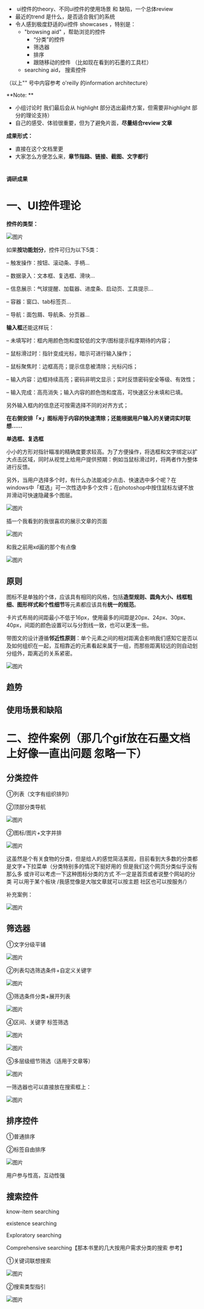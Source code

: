 *  ui控件的theory、不同ui控件的使用场景 和 缺陷，一个总体review
* 最近的trend 是什么，是否适合我们的系统
* 令人感到极度舒适的ui控件 showcases ，特别是：
  * "browsing aid" ，帮助浏览的控件 
    * “分类”的控件
    * 筛选器
    * 排序
    * 跟随移动的控件 （比如现在看到的石墨的工具栏）
  * searching aid， 搜索控件

（以上"" 号中内容参考 o'reilly 的information architecture）

**Note: **

* 小组讨论时 我们最后会从 highlight 部分选出最终方案，但需要非highlight 部分的理论支持）
* 自己的感受、体验很重要，但为了避免片面，**尽量结合review 文章**

**成果形式：**

* 直接在这个文档里更
* 大家怎么方便怎么来，**章节指路、链接、截图、文字都行**
# 
**调研成果**

# 一、UI控件理论

**控件的类型：**

![图片](https://uploader.shimo.im/f/NCt4jp9lXzigLVvu.png!thumbnail)

如果**按功能划分**，控件可归为以下5类：

– 触发操作：按钮、滚动条、手柄…

– 数据录入：文本框、复选框、滑块…

– 信息展示：气球提醒、加载器、进度条、启动页、工具提示…

– 容器：窗口、tab标签页…

– 导航：面包屑、导航条、分页器…

**输入框**还能这样玩：

– 未填写时：框内用颜色饱和度较低的文字/图标提示程序期待的内容；

– 鼠标滑过时：指针变成光标，暗示可进行输入操作；

– 鼠标聚焦时：边框高亮；提示信息被清除；光标闪烁；

– 输入内容：边框持续高亮；密码非明文显示；实时反馈密码安全等级、有效性；

– 输入完成：高亮消失；输入内容的颜色饱和度高，可快速区分未填和已填。

另外输入框内的信息还可按需选择不同的对齐方式；

**在右侧安排「×」图标用于内容的快速清除；还能根据用户输入的关键词实时联想……**


**单选框、复选框**

小小的方形对指针瞄准的精确度要求较高。为了方便操作，将选框和文字绑定以扩大点击区域，同时从视觉上给用户提供预期：例如当鼠标滑过时，将两者作为整体进行反馈。

另外，当用户选择多个时，有什么办法能减少点击、快速选中多个呢？在windows中「框选」可一次性选中多个文件；在photoshop中按住鼠标左键不放并滑动可快速隐藏多个图层。

![图片](https://uploader.shimo.im/f/0He45eDvF6dFNoC2.png!thumbnail)

插一个我看到的我很喜欢的展示文章的页面

![图片](https://uploader.shimo.im/f/R3jTp7GNo99oTmn8.png!thumbnail)

和我之前用xd画的那个有点像

![图片](https://uploader.shimo.im/f/vWaI9veOMEcHyFj7.png!thumbnail)



## **原则**

图标不是单独的个体，应该具有相同的风格，包括**造型规则、圆角大小、线框粗细、图形样式和个性细节**等元素都应该具有**统一的规范**。

卡片式布局的间距最小不低于16px，使用最多的间距是20px、24px、30px、40px，间距的颜色设置可以与分割线一致，也可以更浅一些。

带图文的设计遵循**邻近性原则**：单个元素之间的相对距离会影响我们感知它是否以及如何组织在一起，互相靠近的元素看起来属于一组，而那些距离较远的则自动划分组外，距离近的关系紧密。

![图片](https://uploader.shimo.im/f/WlFvaZ0qClrfPfdM.png!thumbnail)

## **趋势**

## **使用场景和缺陷**

# 二、控件案例（那几个gif放在石墨文档上好像一直出问题 忽略一下）

## 分类控件

①列表（文字有组织排列）

②顶部分类导航

![图片](https://uploader.shimo.im/f/5b0JQVExSRtPOMhv.png!thumbnail)

②图标/图片+文字并排

![图片](https://uploader.shimo.im/f/9KDvZeuEVqDBRtCo.png!thumbnail)

这虽然是个有关食物的分类，但是给人的感觉简洁美观，目前看到大多数的分类都是文字+下拉菜单（分类特别多的情况下挺好用的 但是我们这个网页分类似乎没有那么多 或许可以考虑一下这种图标分类的方式 不一定是首页或者说整个网站的分类 可以用于某个板块    /我感觉像是大咖文章就可以按主题 社区也可以按服务/）

补充案例：

![图片](https://uploader.shimo.im/f/Z7UHstfIEJjUPYX4.png!thumbnail)

## 筛选器

①文字分级平铺

![图片](https://uploader.shimo.im/f/cI57AU9Iqktpkg2V.png!thumbnail)

②列表勾选筛选条件+自定义关键字

![图片](https://uploader.shimo.im/f/9VI1H1rWqDIC7y1W.png!thumbnail)

③筛选条件分类+展开列表

![图片](https://uploader.shimo.im/f/MC4ejV8Gc52xuaQM.png!thumbnail)

④区间、关键字 标签筛选

![图片](https://uploader.shimo.im/f/AP8ka1YcKLF6ea9M.png!thumbnail)

 ![图片](https://uploader.shimo.im/f/umF44DmepZzaIwhc.png!thumbnail)

⑤多层级细节筛选（适用于文章等）

![图片](https://uploader.shimo.im/f/3n7fnn4ZTVwtKdb7.png!thumbnail)

一筛选器也可以直接放在搜索框上：

![图片](https://uploader.shimo.im/f/C9cMfwShs9L67eh1.gif)

## 排序控件

①普通排序

②标签自由排序

![图片](https://uploader.shimo.im/f/bjZkt6rAmupbEIwZ.gif)

用户参与性高，互动性强

## 搜索控件

know-item searching

existence searching

Exploratory searching

Comprehensive searching【那本书里的几大按用户需求分类的搜索 参考】

①关键词联想搜索

![图片](https://uploader.shimo.im/f/Vo9Ppwxk04wH998j.png!thumbnail)

②搜索类型指引

![图片](https://uploader.shimo.im/f/JU5SXkRoeuK0stTm.png!thumbnail)

